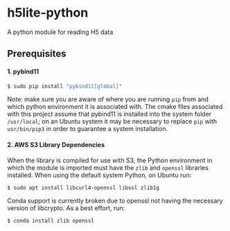 # h5lite-python

A python module for reading H5 data

## Prerequisites

#### 1. pybind11

```bash
$ sudo pip install "pybind11[global]"
```

Note: make sure you are aware of where you are running `pip` from and which python environment it is associated with.  The cmake files associated with this project assume that pybind11 is installed into the system folder `/usr/local`; on an Ubuntu system it may be necessary to replace `pip` with `usr/bin/pip3` in order to guarantee a system installation.

#### 2. AWS S3 Library Dependencies

When the library is compiled for use with S3, the Python environment in which the module is imported must have the `zlib` and `openssl` libraries installed. When using the default system Python, on Ubuntu run:

```bash
$ sudo apt install libcurl4-openssl libssl zlib1g
```

Conda support is currently broken due to openssl not having the necessary version of libcrypto.  As a best effort, run:

```bash
$ conda install zlib openssl
```
